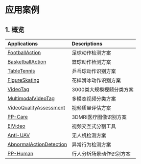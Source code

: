 # 应用案例

## 1. 概览

| Applications | Descriptions |
| :--------------- | :-------- |
| [FootballAction](./FootballAction) | 足球动作检测方案|
| [BasketballAction](./BasketballAction) | 篮球动作检测方案 |
| [TableTennis](./TableTennis) | 乒乓球动作识别方案|
| [FigureSkating](./FigureSkating) | 花样滑冰动作识别方案|
| [VideoTag](./VideoTag) | 3000类大规模视频分类方案 |
| [MultimodalVideoTag](./MultimodalVideoTag) | 多模态视频分类方案|
| [VideoQualityAssessment](.s/VideoQualityAssessment) | 视频质量评估方案|
| [PP-Care](./PP-Care) | 3DMRI医疗图像识别方案 |
| [EIVideo](./EIVideo) | 视频交互式分割工具|
| [Anti-UAV](./Anti-UAV) |无人机检测方案|
| [AbnormalActionDetection](./AbnormalActionDetection) |异常行为检测方案|
| [PP-Human](./PPHuman) | 行人分析场景动作识别方案 |
